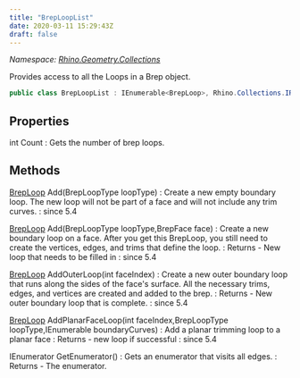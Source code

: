 ```yaml
---
title: "BrepLoopList"
date: 2020-03-11 15:29:43Z
draft: false
---
```


*Namespace: [Rhino.Geometry.Collections](../)*

Provides access to all the Loops in a Brep object.
```cs
public class BrepLoopList : IEnumerable<BrepLoop>, Rhino.Collections.IRhinoTable<BrepLoop>
```
## Properties

int Count
: Gets the number of brep loops.
## Methods

[BrepLoop](/rhinocommon/rhino/geometry/breploop/) Add(BrepLoopType loopType)
: Create a new empty boundary loop. The new loop will not be part of a face and
     will not include any trim curves.
: since 5.4

[BrepLoop](/rhinocommon/rhino/geometry/breploop/) Add(BrepLoopType loopType,BrepFace face)
: Create a new boundary loop on a face.  After you get this
     BrepLoop, you still need to create the vertices, edges, 
     and trims that define the loop.
: Returns - New loop that needs to be filled in
: since 5.4

[BrepLoop](/rhinocommon/rhino/geometry/breploop/) AddOuterLoop(int faceIndex)
: Create a new outer boundary loop that runs along the sides
     of the face's surface.  All the necessary trims, edges,
     and vertices are created and added to the brep.
: Returns - New outer boundary loop that is complete.
: since 5.4

[BrepLoop](/rhinocommon/rhino/geometry/breploop/) AddPlanarFaceLoop(int faceIndex,BrepLoopType loopType,IEnumerable<Curve> boundaryCurves)
: Add a planar trimming loop to a planar face
: Returns - new loop if successful
: since 5.4

IEnumerator<BrepLoop> GetEnumerator()
: Gets an enumerator that visits all edges.
: Returns - The enumerator.
